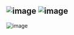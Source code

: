 ![image](https://user-images.githubusercontent.com/57319180/206824442-82c4475d-cdd3-4cd4-9fee-23c95c746d5d.png)
![image](https://user-images.githubusercontent.com/57319180/206824455-2986a6ce-3d5b-438c-98d6-9241d39e8fca.png)
--------------------------------------------------
![image](https://user-images.githubusercontent.com/57319180/206824476-f79daa9c-fa4a-4f57-a30d-59e3d724dfbf.png)
